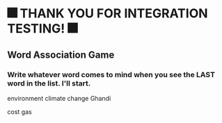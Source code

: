 # 🎆 THANK YOU FOR INTEGRATION TESTING! 🎆

## Word Association Game

### Write whatever word comes to mind when you see the LAST word in the list. I'll start.

environment
climate
change
Ghandi

cost
gas
